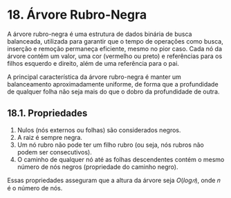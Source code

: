 # 18. Árvore Rubro-Negra

A árvore rubro-negra é uma estrutura de dados binária de busca balanceada, utilizada para garantir que o tempo de operações como busca, inserção e remoção permaneça eficiente, mesmo no pior caso. Cada nó da árvore contém um valor, uma cor (vermelho ou preto) e referências para os filhos esquerdo e direito, além de uma referência para o pai.

A principal característica da árvore rubro-negra é manter um balanceamento aproximadamente uniforme, de forma que a profundidade de qualquer folha não seja mais do que o dobro da profundidade de outra.

## 18.1. Propriedades

1. Nulos (nós externos ou folhas) são considerados negros.
2. A raiz é sempre negra.
3. Um nó rubro não pode ter um filho rubro (ou seja, nós rubros não podem ser consecutivos).
4. O caminho de qualquer nó até as folhas descendentes contém o mesmo número de nós negros (propriedade do caminho negro).

Essas propriedades asseguram que a altura da árvore seja $O(log 𝑛)$, onde 𝑛 é o número de nós.